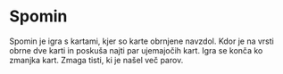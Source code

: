 # Spomin
Spomin je igra s kartami, kjer so karte obrnjene navzdol. Kdor je na vrsti obrne dve karti in poskuša najti par ujemajočih kart. Igra se konča ko zmanjka kart. Zmaga tisti, ki je našel več parov.
